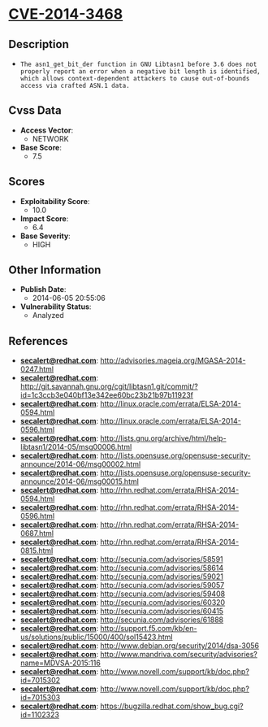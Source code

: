 
# [CVE-2014-3468](http://advisories.mageia.org/MGASA-2014-0247.html)

## Description

- `The asn1_get_bit_der function in GNU Libtasn1 before 3.6 does not properly report an error when a negative bit length is identified, which allows context-dependent attackers to cause out-of-bounds access via crafted ASN.1 data.`

## Cvss Data

- **Access Vector**:
  - NETWORK
- **Base Score**:
  - 7.5

## Scores

- **Exploitability Score**:
  - 10.0
- **Impact Score**:
  - 6.4
- **Base Severity**:
  - HIGH

## Other Information

- **Publish Date**:
  - 2014-06-05 20:55:06
- **Vulnerability Status**:
  - Analyzed

## References

- **secalert@redhat.com**: http://advisories.mageia.org/MGASA-2014-0247.html
- **secalert@redhat.com**: http://git.savannah.gnu.org/cgit/libtasn1.git/commit/?id=1c3ccb3e040bf13e342ee60bc23b21b97b11923f
- **secalert@redhat.com**: http://linux.oracle.com/errata/ELSA-2014-0594.html
- **secalert@redhat.com**: http://linux.oracle.com/errata/ELSA-2014-0596.html
- **secalert@redhat.com**: http://lists.gnu.org/archive/html/help-libtasn1/2014-05/msg00006.html
- **secalert@redhat.com**: http://lists.opensuse.org/opensuse-security-announce/2014-06/msg00002.html
- **secalert@redhat.com**: http://lists.opensuse.org/opensuse-security-announce/2014-06/msg00015.html
- **secalert@redhat.com**: http://rhn.redhat.com/errata/RHSA-2014-0594.html
- **secalert@redhat.com**: http://rhn.redhat.com/errata/RHSA-2014-0596.html
- **secalert@redhat.com**: http://rhn.redhat.com/errata/RHSA-2014-0687.html
- **secalert@redhat.com**: http://rhn.redhat.com/errata/RHSA-2014-0815.html
- **secalert@redhat.com**: http://secunia.com/advisories/58591
- **secalert@redhat.com**: http://secunia.com/advisories/58614
- **secalert@redhat.com**: http://secunia.com/advisories/59021
- **secalert@redhat.com**: http://secunia.com/advisories/59057
- **secalert@redhat.com**: http://secunia.com/advisories/59408
- **secalert@redhat.com**: http://secunia.com/advisories/60320
- **secalert@redhat.com**: http://secunia.com/advisories/60415
- **secalert@redhat.com**: http://secunia.com/advisories/61888
- **secalert@redhat.com**: http://support.f5.com/kb/en-us/solutions/public/15000/400/sol15423.html
- **secalert@redhat.com**: http://www.debian.org/security/2014/dsa-3056
- **secalert@redhat.com**: http://www.mandriva.com/security/advisories?name=MDVSA-2015:116
- **secalert@redhat.com**: http://www.novell.com/support/kb/doc.php?id=7015302
- **secalert@redhat.com**: http://www.novell.com/support/kb/doc.php?id=7015303
- **secalert@redhat.com**: https://bugzilla.redhat.com/show_bug.cgi?id=1102323
